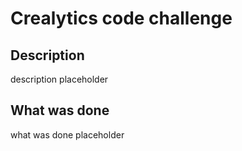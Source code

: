 # Crealytics code challenge

## Description

description placeholder

## What was done

what was done placeholder